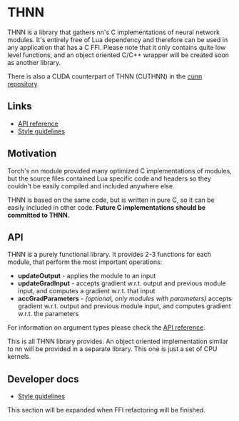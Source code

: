 # THNN

THNN is a library that gathers nn's C implementations of neural network modules. It's entirely free of Lua dependency and therefore can be used in any application that has a C FFI. Please note that it only contains quite low level functions, and an object oriented C/C++ wrapper will be created soon as another library.

There is also a CUDA counterpart of THNN (CUTHNN) in the [cunn repository](https://github.com/torch/cunn/tree/master/lib/THCUNN).

## Links

* [API reference](doc/api_reference.md)
* [Style guidelines](doc/style_guidelines.md)

## Motivation

Torch's nn module provided many optimized C implementations of modules, but the source files contained Lua specific code and headers so they couldn't be easily compiled and included anywhere else.

THNN is based on the same code, but is written in pure C, so it can be easily included in other code. **Future C implementations should be committed to THNN.**

## API

THNN is a purely functional library. It provides 2-3 functions for each module, that perform the most important operations:

* **updateOutput** - applies the module to an input
* **updateGradInput** - accepts gradient w.r.t. output and previous module input, and computes a gradient w.r.t. that input
* **accGradParameters** - *(optional, only modules with parameters)* accepts gradient w.r.t. output and previous module input, and computes gradient w.r.t. the parameters

For information on argument types please check the [API reference](doc/api_reference.md).

This is all THNN library provides. An object oriented implementation similar to nn will be provided in a separate library. This one is just a set of CPU kernels.

## Developer docs

* [Style guidelines](doc/style_guidelines.md)

This section will be expanded when FFI refactoring will be finished.
